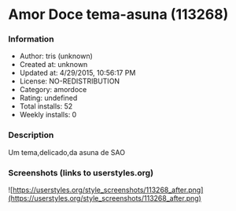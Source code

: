 # Amor Doce tema-asuna (113268)

### Information
- Author: tris (unknown)
- Created at: unknown
- Updated at: 4/29/2015, 10:56:17 PM
- License: NO-REDISTRIBUTION
- Category: amordoce
- Rating: undefined
- Total installs: 52
- Weekly installs: 0


### Description
Um tema,delicado,da asuna de SAO


### Screenshots (links to userstyles.org)
![https://userstyles.org/style_screenshots/113268_after.png](https://userstyles.org/style_screenshots/113268_after.png)


